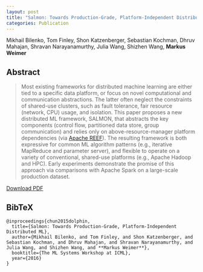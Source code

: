 ```yaml
---
layout: post
title: "Salmon: Towards Production-Grade, Platform-Independent Distributed ML"
categories: Publication
---
```


Mikhail Bilenko, Tom Finley, Shon Katzenberger, Sebastian Kochman, Dhruv Mahajan, Shravan Narayanamurthy, Julia Wang, Shizhen Wang, **Markus Weimer** 



## Abstract

> Most existing frameworks for distributed machine learning are either tied to a specific data platform, or focus on novel computational and communication abstractions. The latter often neglect the constraints of shared-use clusters, such as fault tolerance, fair resource (network, CPU) usage, and isolation. This paper proposes a new distributed ML framework, SALMON, that abstracts the key components (control flow, partitioned data store, group communication) and relies only on above-resource-manager platform dependencies (via [Apache REEF][REEF]). The resulting framework is both expressive for common ML algorithm patterns (e.g., iterative MapReduce and parameter server), and flexible to operate on a variety of conventional, shared-use platforms (e.g., Apache Hadoop and HPC). Early experiments demonstrate the promise of this approach via comparisons with Apache Spark on a large-scale production dataset.

[Download PDF]({{site.url}}/files/pub/2016/2016-ICML-LearningSys-Salmon.pdf)

## BibTeX

    @inproceedings{chun2015dolphin,
      title={Salmon: Towards Production-Grade, Platform-Independent Distributed ML},
      author={Mikhail Bilenko, and Tom Finley, and Shon Katzenberger, and Sebastian Kochman, and Dhruv Mahajan, and Shravan Narayanamurthy, and Julia Wang, and Shizhen Wang, and **Markus Weimer**},
      booktitle={The ML Systems Workshop at ICML},
      year={2016}
    }

[REEF]: http://reef.apache.org